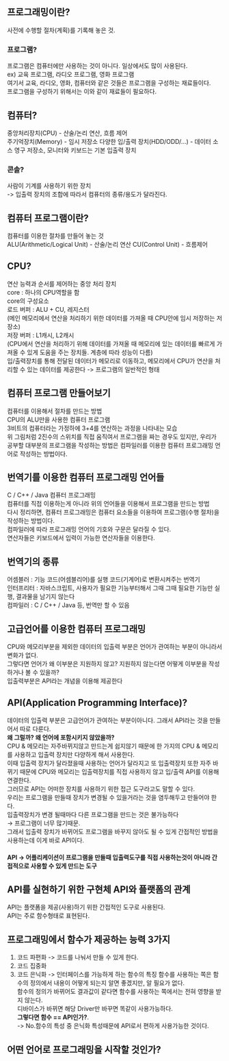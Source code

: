 ## 프로그래밍이란?
사전에 수행할 절차(계획)를 기록해 놓은 것.
### 프로그램?
프로그램은 컴퓨터에만 사용하는 것이 아니다. 일상에서도 많이 사용된다.   
ex) 교육 프로그램, 라디오 프로그램, 영화 프로그램   
여기서 교육, 라디오, 영화, 컴퓨터와 같은 것들은 프로그램을 구성하는 재료들이다.   
프로그램을 구성하기 위해서는 이와 같이 재료들이 필요하다.

## 컴퓨터?
중앙처리장치(CPU) - 산술/논리 연산, 흐름 제어   
주기억장치(Memory) - 임시 저장소
다양한 입/출력 장치(HDD/ODD/...) - 데이터 소스 영구 저장소, 모니터와 키보드는 기본 입출력 장치  

### 콘솔?
사람이 기계를 사용하기 위한 장치   
-> 입출력 장치의 조합에 따라서 컴퓨터의 종류/용도가 달라진다.

## 컴퓨터 프로그램이란?
컴퓨터를 이용한 절차를 만들어 놓는 것   
ALU(Arithmetic/Logical Unit) - 산술/논리 연산
CU(Control Unit) - 흐름제어

## CPU?
연산 능력과 순서를 제어하는 중앙 처리 장치   
core : 하나의 CPU역할을 함   
core의 구성요소   
로드 버퍼 : ALU + CU, 레지스터   
(메인 메모리에서 연산을 처리하기 위한 데이터를 가져올 때 CPU안에 임시 저장하는 저장소)   
저장 버퍼 : L1캐시, L2캐시   
(CPU에서 연산을 처리하기 위해 데이터를 가져올 때 메모리에 있는 데이터를 빠르게 가져올 수 있게 도움을 주는 장치들. 계층에 따라 성능이 다름)   
입/출력장치를 통해 전달된 데이터가 메모리로 이동하고, 메모리에서 CPU가 연산을 처리할 수 있는 데이터를 제공한다 -> 프로그램의 일반적인 형태   

## 컴퓨터 프로그램 만들어보기
컴퓨터를 이용해서 절차를 만드는 방법   
CPU의 ALU만을 사용한 컴퓨터 프로그램   
3비트의 컴퓨터라는 가정하에 3+4를 연산하는 과정을 나타내는 모습   
위 그림처럼 2진수의 스위치를 직접 움직여서 프로그램을 짜는 경우도 있지만, 우리가 공부할 대부분의 프로그램을 작성하는 방법은 컴파일러를 이용한 컴퓨터 프로그래밍 언어로 작성하는 방법이다.

## 번역기를 이용한 컴퓨터 프로그래밍 언어들
C / C++ / Java 컴퓨터 프로그래밍   
컴퓨터를 직접 이용하는게 아니라 위의 언어들을 이용해서 프로그램을 만드는 방법   
다시 정리하면, 컴퓨터 프로그래밍은 컴퓨터 요소들을 이용하여 프로그램(수행 절차)을 작성하는 방법이다.   
컴파일러에 따라 프로그래밍 언어의 기호와 구문은 달라질 수 있다.   
연산자들은 키보드에서 입력이 가능한 연산자들을 이용한다.

## 번역기의 종류
어셈블러 : 기능 코드(어셈블리어)를 실행 코드(기계어)로 변환시켜주는 번역기   
인터프리터 : 자바스크립트, 사용자가 필요한 기능부터해서 그때 그때 필요한 기능만 실행, 결과물을 남기지 않는다   
컴파일러 : C / C++ / Java 등, 번역만 할 수 있음   

## 고급언어를 이용한 컴퓨터 프로그래밍
CPU와 메모리부분을 제외한 데이터의 입출력 부분은 언어가 관여하는 부분이 아니라서 변화가 없다.   
그렇다면 언어가 왜 이부분은 지원하지 않고? 지원하지 않는다면 어떻게 이부분을 작성하거나 볼 수 있을까?   
입출력부분은 API라는 개념을 이용해 제공한다

## API(Application Programming Interface)?
데이터의 입출력 부분은 고급언어가 관여하는 부분이아니다. 그래서 API라는 것을 만들어서 따로 다룬다.   
**왜 그럴까? 왜 언어에 포함시키지 않았을까?**   
CPU & 메모리는 자주바뀌지않고 만드는게 쉽지않기 때문에 한 가지의 CPU & 메모리를 사용하고 입출력 장치만 다양하게 해서 사용한다.   
이때 입출력 장치가 달라졌을때 사용하는 언어가 달라지고 또 입출력장치 또한 자주 바뀌기 때문에 CPU와 메모리는 입출력장치를 직접 사용하지 않고 입/출력 API를 이용해 연결한다.   
그러므로 API는 어떠한 장치를 사용하기 위한 접근 도구라고도 말할 수 있다.   
우리는 프로그램을 만들때 장치가 변경될 수 있을거라는 것을 염두해두고 만들어야 한다.   
입출력장치가 변경 될때마다 다른 프로그램을 만드는 것은 불가능하다   
→ 프로그램이 너무 많기때문.   
그래서 입출력 장치가 바뀌어도 프로그램을 바꾸지 않아도 될 수 있게 간접적인 방법을 사용하는데 이게 바로 API이다.   
#### API → 어플리케이션이 프로그램을 만들때 입출력도구를 직접 사용하는것이 아니라 간접적으로 사용할 수 있게 만드는 도구

## API를 실현하기 위한 구현체 API와 플랫폼의 관계
API는 플랫폼을 제공(사용)하기 위한 간접적인 도구로 사용된다.   
API는 주로 함수형태로 표현된다.

## 프로그래밍에서 함수가 제공하는 능력 3가지
1. 코드 파편화 -> 코드를 나눠서 만들 수 있게 한다.
2. 코드 집중화
3. 코드 은닉화 -> 인터페이스를 가능하게 하는 함수의 특징
    함수를 사용하는 쪽은 함수의 정의에서 내용이 어떻게 되는지 알면 좋겠지만, 알 필요가 없다.   
    함수의 정의가 바뀌어도 결과값이 같다면 함수를 사용하는 쪽에서는 전혀 영향을 받지 않는다.   
    디바이스가 바뀌면 해당 Driver만 바꾸면 똑같이 사용가능하다.   
    **그렇다면 함수 == API인가?**.  
    -> No.함수의 특성 중 은닉화 특성때문에 API로서 편하게 사용가능한 것이다.

## 어떤 언어로 프로그래밍을 시작할 것인가?
